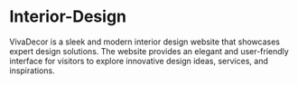 # Interior-Design
VivaDecor is a sleek and modern interior design website that showcases expert design solutions. The website provides an elegant and user-friendly interface for visitors to explore innovative design ideas, services, and inspirations.
